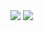 <img src="https://capsule-render.vercel.app/api?type=Waving&color=auto&height=300&section=header&text=Welcome%20&fontSize=60"/>
<img src="https://capsule-render.vercel.app/api?type=Waving&color=auto&height=300&section=header&text=-nl-PgmKang profile%20&fontSize=20"/>
